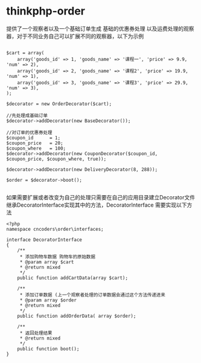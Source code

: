 # thinkphp-order
提供了一个观察者以及一个基础订单生成 基础的优惠券处理 以及运费处理的观察器，对于不同业务自己可以扩展不同的观察器，以下为示例

```

$cart = array(
	array('goods_id' => 1, 'goods_name' => '课程一', 'price' => 9.9, 'num' => 2),
	array('goods_id' => 2, 'goods_name' => '课程2', 'price' => 19.9, 'num' => 1),
	array('goods_id' => 3, 'goods_name' => '课程3', 'price' => 29.9, 'num' => 3),
);

$decorator = new OrderDecorator($cart);

//先处理成基础订单
$decorator->addDecorator(new BaseDecorator());

//对订单的优惠券处理
$coupon_id      = 1;
$coupon_price   = 20;
$coupon_where   = 100;
$decorator->addDecorator(new CouponDecorator($coupon_id, $coupon_price, $coupon_where, true));

$decorator->addDecorator(new DeliveryDecorator(8, 288));

$order = $decorator->boot();
		
```

如果需要扩展或者改变为自己的处理只需要在自己的应用目录建立Decorator文件继承DecoratorInterface实现其中的方法，DecoratorInterface 需要实现以下方法

```
<?php
namespace cncoders\order\interfaces;

interface DecoratorInterface
{
    /**
     * 添加购物车数据 购物车的原始数据
     * @param array $cart
     * @return mixed
     */
    public function addCartData(array $cart);

    /**
     * 添加订单数据 (上一个观察者处理的订单数据会通过这个方法传递进来
     * @param array $order
     * @return mixed
     */
    public function addOrderData( array $order);

    /**
     * 返回处理结果
     * @return mixed
     */
    public function boot();
}
```

